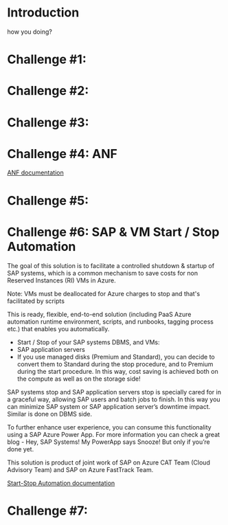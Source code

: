 # Introduction

how you doing?


# Challenge #1:  
# Challenge #2: 
# Challenge #3: 
# Challenge #4: ANF

[ANF documentation](https://github.com/Microsoft-SAPonAzure-OpenHack/Learning-the-OpenHack-Way/tree/main/04-ANF)

# Challenge #5: 

# Challenge #6: SAP & VM Start / Stop Automation

The goal of this solution is to facilitate a controlled shutdown & startup of SAP systems, which is a common mechanism to save costs for non Reserved Instances (RI) VMs in Azure.

Note: VMs must be deallocated for Azure charges to stop and that's facilitated by scripts

This is ready, flexible, end-to-end solution (including PaaS Azure automation runtime environment, scripts, and runbooks, tagging process etc.) that enables you automatically.

- Start / Stop of your SAP systems DBMS, and VMs:
- SAP application servers
- If you use managed disks (Premium and Standard), you can decide to convert them to Standard during the stop procedure, and to Premium during the start procedure.
In this way, cost saving is achieved both on the compute as well as on the storage side!

SAP systems stop and SAP application servers stop is specially cared for in a graceful way, allowing SAP users and batch jobs to finish. In this way you can minimize SAP system or SAP application server’s downtime impact. Similar is done on DBMS side.

To further enhance user experience, you can consume this functionality using a SAP Azure Power App. For more information you can check a great blog - Hey, SAP Systems! My PowerApp says Snooze! But only if you’re done yet.

This solution is product of joint work of SAP on Azure CAT Team (Cloud Advisory Team) and SAP on Azure FastTrack Team.

[Start-Stop Automation documentation](https://github.com/Microsoft-SAPonAzure-OpenHack/SAPOH/blob/main/06-Start-Stop-Automation)

# Challenge #7: 
